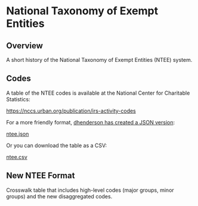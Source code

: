 # National Taxonomy of Exempt Entities


## Overview 

A short history of the National Taxonomy of Exempt Entities (NTEE) system. 

## Codes

A table of the NTEE codes is available at the National Center for Charitable Statistics: 

https://nccs.urban.org/publication/irs-activity-codes

For a more friendly format, [dhenderson has created a JSON version](https://github.com/dhenderson/ntee): 

[ntee.json](https://raw.githubusercontent.com/Nonprofit-Open-Data-Collective/mission-taxonomies/main/NTEE/ntee.json)

Or you can download the table as a CSV:

[ntee.csv](https://github.com/Nonprofit-Open-Data-Collective/mission-taxonomies/tree/main/NTEE)


## New NTEE Format

Crosswalk table that includes high-level codes (major groups, minor groups) and the new disaggregated codes. 

